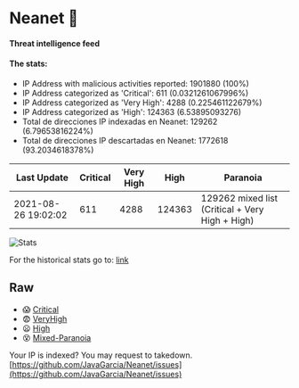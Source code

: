 # Neanet :hocho:
#### Threat intelligence feed
#### The stats:

- IP Address with malicious activities reported: 1901880 (100%)
- IP Address categorized as 'Critical':  611 (0.0321261067996%)
- IP Address categorized as 'Very High':  4288 (0.225461122679%)
- IP Address categorized as 'High':  124363 (6.53895093276)
- Total de direcciones IP indexadas en Neanet:  129262 (6.79653816224%)
- Total de direcciones IP descartadas en Neanet:  1772618 (93.2034618378%)

| Last Update | Critical | Very High | High | Paranoia |
| --- | --- | --- | --- | --- |
| 2021-08-26 19:02:02 | 611 | 4288 | 124363 | 129262 mixed list (Critical + Very High + High)|

![Stats](https://docs.google.com/spreadsheets/d/e/2PACX-1vSnaNMIXVabIpDJjufMlzH7poXnshF3mgd8Is1g9ytUEzVsP5my4Trn8f-xkoLLQ38xpL3HtmUexLo6/pubchart?oid=501124687&format=image)

For the historical stats go to: [link](/stats.csv)
## Raw
- :scream: [Critical](https://raw.githubusercontent.com/JavaGarcia/Neanet/master/blacklists/neanet_critical.txt)
- :fearful: [VeryHigh](https://raw.githubusercontent.com/JavaGarcia/Neanet/master/blacklists/neanet_veryHigh.txtt)
- :frowning: [High](https://raw.githubusercontent.com/JavaGarcia/Neanet/master/blacklists/neanet_high.txt)
- :dizzy_face: [Mixed-Paranoia](https://raw.githubusercontent.com/JavaGarcia/Neanet/master/blacklists/neanet_all.txt)


Your IP is indexed? You may request to takedown. [https://github.com/JavaGarcia/Neanet/issues](https://github.com/JavaGarcia/Neanet/issues)









































































































































































































































































































































































































































































































































































































































































































































































































































































































































































































































































































































































































































































































































































































































































































































































































































































































































































































































































































































































































































































































































































































































































































































































































































































































































































































































































































































































































































































































































































































































































































































































































































































































































































































































































































































































































































































































































































































































































































































































































































































































































































































































































































































































































































































































































































































































































































































































































































































































































































































































































































































































































































































































































































































































































































































































































































































































































































































































































































































































































































































































































































































































































































































































































































































































































































































































































































































































































































































































































































































































































































































































































































































































































































































































































































































































































































































































































































































































































































































































































































































































































































































































































































































































































































































































































